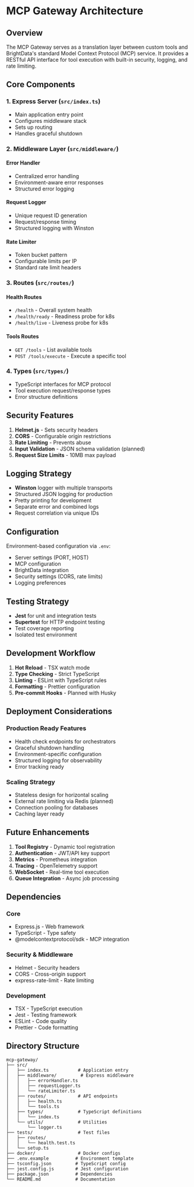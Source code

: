 # MCP Gateway Architecture

## Overview

The MCP Gateway serves as a translation layer between custom tools and BrightData's standard Model Context Protocol (MCP) service. It provides a RESTful API interface for tool execution with built-in security, logging, and rate limiting.

## Core Components

### 1. Express Server (`src/index.ts`)

- Main application entry point
- Configures middleware stack
- Sets up routing
- Handles graceful shutdown

### 2. Middleware Layer (`src/middleware/`)

#### Error Handler

- Centralized error handling
- Environment-aware error responses
- Structured error logging

#### Request Logger

- Unique request ID generation
- Request/response timing
- Structured logging with Winston

#### Rate Limiter

- Token bucket pattern
- Configurable limits per IP
- Standard rate limit headers

### 3. Routes (`src/routes/`)

#### Health Routes

- `/health` - Overall system health
- `/health/ready` - Readiness probe for k8s
- `/health/live` - Liveness probe for k8s

#### Tools Routes

- `GET /tools` - List available tools
- `POST /tools/execute` - Execute a specific tool

### 4. Types (`src/types/`)

- TypeScript interfaces for MCP protocol
- Tool execution request/response types
- Error structure definitions

## Security Features

1. **Helmet.js** - Sets security headers
2. **CORS** - Configurable origin restrictions
3. **Rate Limiting** - Prevents abuse
4. **Input Validation** - JSON schema validation (planned)
5. **Request Size Limits** - 10MB max payload

## Logging Strategy

- **Winston** logger with multiple transports
- Structured JSON logging for production
- Pretty printing for development
- Separate error and combined logs
- Request correlation via unique IDs

## Configuration

Environment-based configuration via `.env`:

- Server settings (PORT, HOST)
- MCP configuration
- BrightData integration
- Security settings (CORS, rate limits)
- Logging preferences

## Testing Strategy

- **Jest** for unit and integration tests
- **Supertest** for HTTP endpoint testing
- Test coverage reporting
- Isolated test environment

## Development Workflow

1. **Hot Reload** - TSX watch mode
2. **Type Checking** - Strict TypeScript
3. **Linting** - ESLint with TypeScript rules
4. **Formatting** - Prettier configuration
5. **Pre-commit Hooks** - Planned with Husky

## Deployment Considerations

### Production Ready Features

- Health check endpoints for orchestrators
- Graceful shutdown handling
- Environment-specific configuration
- Structured logging for observability
- Error tracking ready

### Scaling Strategy

- Stateless design for horizontal scaling
- External rate limiting via Redis (planned)
- Connection pooling for databases
- Caching layer ready

## Future Enhancements

1. **Tool Registry** - Dynamic tool registration
2. **Authentication** - JWT/API key support
3. **Metrics** - Prometheus integration
4. **Tracing** - OpenTelemetry support
5. **WebSocket** - Real-time tool execution
6. **Queue Integration** - Async job processing

## Dependencies

### Core

- Express.js - Web framework
- TypeScript - Type safety
- @modelcontextprotocol/sdk - MCP integration

### Security & Middleware

- Helmet - Security headers
- CORS - Cross-origin support
- express-rate-limit - Rate limiting

### Development

- TSX - TypeScript execution
- Jest - Testing framework
- ESLint - Code quality
- Prettier - Code formatting

## Directory Structure

```
mcp-gateway/
├── src/
│   ├── index.ts           # Application entry
│   ├── middleware/         # Express middleware
│   │   ├── errorHandler.ts
│   │   ├── requestLogger.ts
│   │   └── rateLimiter.ts
│   ├── routes/            # API endpoints
│   │   ├── health.ts
│   │   └── tools.ts
│   ├── types/             # TypeScript definitions
│   │   └── index.ts
│   └── utils/             # Utilities
│       └── logger.ts
├── tests/                 # Test files
│   ├── routes/
│   │   └── health.test.ts
│   └── setup.ts
├── docker/                # Docker configs
├── .env.example          # Environment template
├── tsconfig.json         # TypeScript config
├── jest.config.js        # Jest configuration
├── package.json          # Dependencies
└── README.md             # Documentation
```
